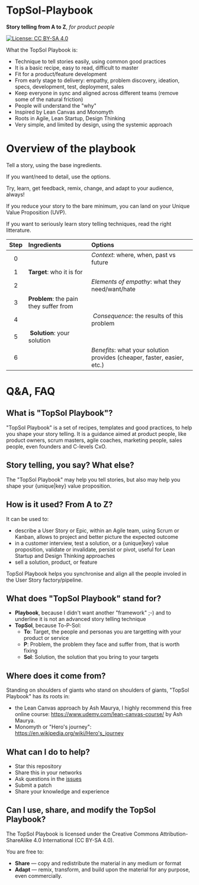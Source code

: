 # TopSol-Playbook

**Story telling from A to Z**, *for product people*

[![License: CC BY-SA 4.0](https://img.shields.io/badge/License-CC%20BY--SA%204.0-lightgrey.svg)](http://creativecommons.org/licenses/by-sa/4.0/)

What the TopSol Playbook is:

* Technique to tell stories easily, using common good practices
* It is a basic recipe, easy to read, difficult to master
* Fit for a product/feature development
* From early stage to delivery: empathy, problem discovery, ideation, specs, development, test, deployment, sales
* Keep everyone in sync and aligned across different teams (remove some of the natural friction)
* People will understand the "why"
* Inspired by Lean Canvas and Monomyth
* Roots in Agile, Lean Startup, Design Thinking
* Very simple, and limited by design, using the systemic approach

# Overview of the playbook

Tell a story, using the base ingredients.

If you want/need to detail, use the options.

Try, learn, get feedback, remix, change, and adapt to your audience, always!

If you reduce your story to the bare minimum, you can land on your Unique Value Proposition (UVP).

If you want to seriously learn story telling techniques, read the right litterature.

Step | Ingredients | Options
:--:|:--|:--
0 | | *Context*: where, when, past vs future
1 | **Target**: who it is for | 
2 |  | *Elements of empathy*: what they need/want/hate
3 | **Problem**: the pain they suffer from |
4 | | *Consequence*: the results of this problem
5 | **Solution**: your solution | 
6 | | *Benefits*: what your solution provides (cheaper, faster, easier, etc.)


# Q&A, FAQ

## What is "TopSol Playbook"?

"TopSol Playbook" is a set of recipes, templates and good practices, to help you shape your story telling. It is a guidance aimed at product people, like product owners, scrum masters, agile coaches, marketing people, sales people, even founders and C-levels CxO.

## Story telling, you say? What else?

The "TopSol Playbook" may help you tell stories, but also may help you shape your {unique|key} value proposition.

## How is it used? From A to Z?

It can be used to:
* describe a User Story or Epic, within an Agile team, using Scrum or Kanban, allows to project and better picture the expected outcome
* in a customer interview, test a solution, or a {unique|key} value proposition, validate or invalidate, persist or pivot, useful for Lean Startup and Design Thinking approaches
* sell a solution, product, or feature

TopSol Playbook helps you synchronise and align all the people involed in the User Story factory/pipeline.

## What does "TopSol Playbook" stand for?

* **Playbook**, because I didn't want another "framework" ;-) and to underline it is not an advanced story telling technique
* **TopSol**, because To-P-Sol:
  * **To**: Target, the people and personas you are targetting with your product or service
  * **P**: Problem, the problem they face and suffer from, that is worth fixing
  * **Sol**: Solution, the solution that you bring to your targets

## Where does it come from?

Standing on shoulders of giants who stand on shoulders of giants, "TopSol Playbook" has its roots in:
* the Lean Canvas approach by Ash Maurya, I highly recommend this free online course: https://www.udemy.com/lean-canvas-course/ by Ash Maurya.
* Monomyth or "Hero's journey": https://en.wikipedia.org/wiki/Hero's_journey

## What can I do to help?

* Star this repository
* Share this in your networks
* Ask questions in the [issues](https://github.com/Nyco/TopSol-Playbook/issues)
* Submit a patch
* Share your knowledge and experience

## Can I use, share, and modify the TopSol Playbook?

The TopSol Playbook is licensed under the Creative Commons Attribution-ShareAlike 4.0 International (CC BY-SA 4.0).

You are free to:

* **Share** — copy and redistribute the material in any medium or format
* **Adapt** — remix, transform, and build upon the material
for any purpose, even commercially.

